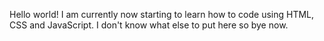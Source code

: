 Hello world!
I am currently now starting to learn how to code using HTML, CSS and JavaScript.
I don't know what else to put here so bye now.

<!---
derpyfoop/derpyfoop is a ✨ special ✨ repository because its `README.md` (this file) appears on your GitHub profile.
You can click the Preview link to take a look at your changes.
--->

